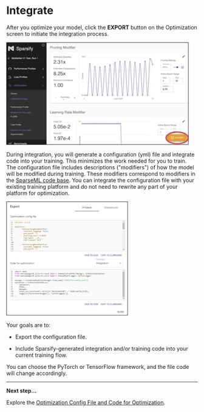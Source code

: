 <!--
Copyright (c) 2021 - present / Neuralmagic, Inc. All Rights Reserved.

Licensed under the Apache License, Version 2.0 (the "License");
you may not use this file except in compliance with the License.
You may obtain a copy of the License at

   http://www.apache.org/licenses/LICENSE-2.0

Unless required by applicable law or agreed to in writing,
software distributed under the License is distributed on an "AS IS" BASIS,
WITHOUT WARRANTIES OR CONDITIONS OF ANY KIND, either express or implied.
See the License for the specific language governing permissions and
limitations under the License.
-->

# Integrate

After you optimize your model, click the **EXPORT** button on the Optimization screen to initiate the integration process.

<kbd><img src="images/image_59.jpg" alt="(Export button circled)" width="480" height="270" /></kbd>

During integration, you will generate a configuration (yml) file and integrate code into your training. This minimizes the work needed for you to train. The configuration file includes descriptions ("modifiers") of how the model will be modified during training. These modifiers correspond to modifiers in the [SparseML code base](github.com/neuralmagic/sparseml/). You can integrate the configuration file with your existing training platform and do not need to rewrite any part of your platform for optimization.

<kbd><img src="images/image_60.jpg" alt="(Configuration file)" width="320" height="300" /></kbd>

Your goals are to:

- Export the configuration file.

- Include Sparsify-generated integration and/or training code into your current training flow.

You can choose the PyTorch or TensorFlow framework, and the file code will change accordingly.

---
**Next step...**

Explore the [Optimization Config File and Code for Optimization](06a-optimize-config.md).
